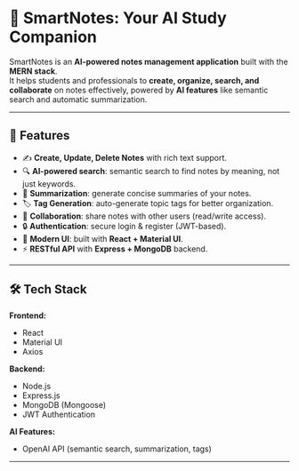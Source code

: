 # 📝 SmartNotes: Your AI Study Companion

SmartNotes is an **AI-powered notes management application** built with the **MERN stack**.  
It helps students and professionals to **create, organize, search, and collaborate** on notes effectively, powered by **AI features** like semantic search and automatic summarization.  

---

## 🚀 Features

- ✍️ **Create, Update, Delete Notes** with rich text support.  
- 🔍 **AI-powered search**: semantic search to find notes by meaning, not just keywords.  
- 🧠 **Summarization**: generate concise summaries of your notes.  
- 🏷️ **Tag Generation**: auto-generate topic tags for better organization.  
- 👥 **Collaboration**: share notes with other users (read/write access).  
- 🔒 **Authentication**: secure login & register (JWT-based).  
- 🎨 **Modern UI**: built with **React + Material UI**.  
- ⚡ **RESTful API** with **Express + MongoDB** backend.  

---

## 🛠️ Tech Stack

**Frontend:**
- React
- Material UI
- Axios

**Backend:**
- Node.js
- Express.js
- MongoDB (Mongoose)
- JWT Authentication

**AI Features:**
- OpenAI API (semantic search, summarization, tags)

---


